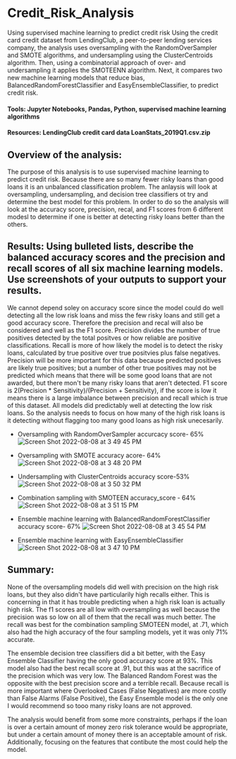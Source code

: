 # Credit_Risk_Analysis

Using supervised machine learning to predict credit risk
Using the credit card credit dataset from LendingClub, a peer-to-peer lending services company, the analysis uses oversampling with the RandomOverSampler and SMOTE algorithms, and undersampling using the ClusterCentroids algorithm. Then, using a combinatorial approach of over- and undersampling it applies the SMOTEENN algorithm. Next, it compares two new machine learning models that reduce bias, BalancedRandomForestClassifier and EasyEnsembleClassifier, to predict credit risk.

#### Tools: Jupyter Notebooks, Pandas, Python, supervised machine learning algorithms
#### Resources: LendingClub credit card data LoanStats_2019Q1.csv.zip

## Overview of the analysis:
The purpose of this analysis is to use supervised machine learning to predict credit risk. Because there are so many fewer risky loans than good loans it is an unbalanced classification problem. The anlaysis will look at oversampling, undersampling, and decision tree classifiers ot try and determine the best model for this problem. In order to do so the analysis will look at the accuracy score, precision, recal, and F1 scores from 6 different modesl to determine if one is better at detecting risky loans better than the others.

## Results: Using bulleted lists, describe the balanced accuracy scores and the precision and recall scores of all six machine learning models. Use screenshots of your outputs to support your results.

We cannot depend soley on accuracy score since the model could do well detecting all the low risk loans and miss the few risky loans and still get a good accuracy score. Therefore the precision and recal will also be considered and well as the F1 score. Precision divides the number of true positives detected by the total positves or how reliable are positive classifications. Recall is more of how likely the model is to detect the risky loans, calculated by true 
positive over true positvies plus false negatives. Precision will be more important for this data because predicted positives are likely true positives; but a number of other true positives may not be predicted which means that there will be some good loans that are not awarded, but there mon't be many risky loans that aren't detected. F1 score is 2(Precision * Sensitivity)/(Precision + Sensitivity), if the score is low it means there is a large imbalance between precision and recall which is true of this dataset. All models did predictably well at detecting the low risk loans. So the analysis needs to focus on how many of the high risk loans is it detecting without flagging too many good loans as high risk unecesarily. 

* Oversampling with RandomOverSampler
accurcacy score- 65%
![Screen Shot 2022-08-08 at 3 49 45 PM](https://user-images.githubusercontent.com/99676466/183520666-2dc58a6d-31ef-4d1e-89cb-63216d2ca0d5.png)
 
* Oversampling with SMOTE
accuracy acore- 64%
![Screen Shot 2022-08-08 at 3 48 20 PM](https://user-images.githubusercontent.com/99676466/183520472-8afdb60d-f9cb-49b9-bc8d-9604e1832da6.png)

* Undersampling with ClusterCentroids
accuracy score-53%
![Screen Shot 2022-08-08 at 3 50 32 PM](https://user-images.githubusercontent.com/99676466/183520760-696e6801-5549-4909-8e0d-014b86e69de4.png)

* Combination sampling with SMOTEEN
accuracy_score - 64%
![Screen Shot 2022-08-08 at 3 51 15 PM](https://user-images.githubusercontent.com/99676466/183520852-730ee8af-5594-4a13-83d3-aed1b1701cfa.png)


* Ensemble machine learning with BalancedRandomForestClassifier
accuracy score- 67%
![Screen Shot 2022-08-08 at 3 45 54 PM](https://user-images.githubusercontent.com/99676466/183520179-13cbdcaa-7380-42a1-9231-7b04da623e43.png)

* Ensemble machine learning with EasyEnsembleClassifier
![Screen Shot 2022-08-08 at 3 47 10 PM](https://user-images.githubusercontent.com/99676466/183520308-af43b8a5-84e6-4e1a-93f4-9929efd9125d.png)


## Summary:

None of the oversampling models did well with precision on the high risk loans, but they also didn't have particularily high recalls either. This is concerning in that it has trouble predicting when a high risk loan is actually high risk. The f1 scores are all low with oversampling as well because the precision was so low on all of them that the recall was much better. The recall was best for the combination sampling SMOTEEN model, at .71, which also had the high accuracy of the four sampling models, yet it was only 71% accurate. 

The ensemble decision tree classifiers did a bit better, with the Easy Ensemble Classifier having the only good accuracy score at 93%. This model also had the best recall score at .91, but this was at the sacrifice of the precision which was very low. The Balanced Random Forest was the opposite with the best precision score and a terrible recall. Because recall is more important where Overlooked Cases (False Negatives) are more costly than False Alarms (False Positive), the Easy Ensemble model is the only one I would recommend so tooo many risky loans are not approved. 

The analysis would benefit from some more constraints, perhaps if the loan is over a certain amount of money zero risk tolerance would be appropriate, but under a certain amount of money there is an acceptable amount of risk. Additionally, focusing on the features that contibute the most could help the model. 

